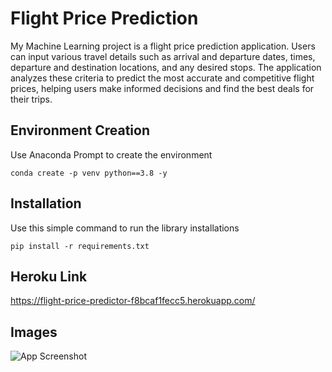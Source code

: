 # Flight Price Prediction

My Machine Learning project is a flight price prediction application. Users can input various travel details such as arrival and departure dates, times, departure and destination locations, and any desired stops. The application analyzes these criteria to predict the most accurate and competitive flight prices, helping users make informed decisions and find the best deals for their trips.


## Environment Creation

Use Anaconda Prompt to create the environment

```
conda create -p venv python==3.8 -y
```
    
## Installation

Use this simple command to run the library installations

```
pip install -r requirements.txt
```
## Heroku Link

https://flight-price-predictor-f8bcaf1fecc5.herokuapp.com/
## Images
![App Screenshot](https://app.gemoo.com/share/image-annotation/662512894616875008?codeId=M0a8QERm8l1ya&origin=imageurlgenerator&card=662512890309324800)


